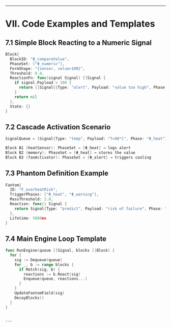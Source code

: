 
---

# VII. Code Examples and Templates

## 7.1 Simple Block Reacting to a Numeric Signal

```go
Block{
  BlockID: "B_compareValue",
  PhaseSet: ["Φ_numeric"],
  FormShape: "{sensor, value>100}",
  Threshold: 0.8,
  ReactionFn: func(signal Signal) []Signal {
    if signal.Payload > 100 {
      return []Signal{{Type: "alert", Payload: "value too high", Phase: "Φ_warning"}}
    }
    return nil
  },
  State: {}
}
````

## 7.2 Cascade Activation Scenario

```go
SignalQueue ← [Signal{Type: "temp", Payload: "T=90°C", Phase: "Φ_heat"}]

Block B1 (heatSensor): PhaseSet = [Φ_heat] → logs alert  
Block B2 (memory): PhaseSet = [Φ_heat] → stores the value  
Block B3 (fanActivator): PhaseSet = [Φ_alert] → triggers cooling
```

## 7.3 Phantom Definition Example

```go
Fantom{
  ID: "F_overheatRisk",
  TriggerPhases: ["Φ_heat", "Φ_warning"],
  MassThreshold: 2.0,
  Reaction: func() Signal {
    return Signal{Type: "predict", Payload: "risk of failure", Phase: "Φ_predict"}
  },
  Lifetime: 5000ms
}
```

## 7.4 Main Engine Loop Template

```go
func RunEngine(queue []Signal, blocks []Block) {
  for {
    sig := Dequeue(queue)
    for _, b := range blocks {
      if Match(sig, b) {
        reactions := b.React(sig)
        Enqueue(queue, reactions...)
      }
    }
    UpdateFantomField(sig)
    DecayBlocks()
  }
}
```

```

---

